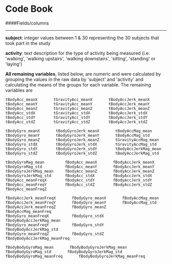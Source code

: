 Code Book
===========================

####Fields/columns
___________________
**subject**: integer values between 1 & 30 representing the 30 subjects that took part in the study

**activity**: text description for the type of activity being measured (i.e. 'walking', 'walking upstairs', 'walking downstairs', 'sitting', 'standing' or 'laying')

**All remaining variables**, listed below, are numeric and were calculated by grouping the values in the raw data by 'subject' and 'activity' and calculating the means of the groups for each variable. The remaining variables are

```
tBodyAcc_meanX       tGravityAcc_meanX       tBodyAccJerk_meanX
tBodyAcc_meanY       tGravityAcc_meanY       tBodyAccJerk_meanY
tBodyAcc_meanZ       tGravityAcc_meanZ       tBodyAccJerk_meanZ
tBodyAcc_stdX        tGravityAcc_stdX        tBodyAccJerk_stdX
tBodyAcc_stdY        tGravityAcc_stdY        tBodyAccJerk_stdY
tBodyAcc_stdZ        tGravityAcc_stdZ        tBodyAccJerk_stdZ
```
```
tBodyGyro_meanX       tBodyGyroJerk_meanX       tBodyAccMag_mean
tBodyGyro_meanY       tBodyGyroJerk_meanY       tBodyAccMag_std
tBodyGyro_meanZ       tBodyGyroJerk_meanZ       tGravityAccMag_mean
tBodyGyro_stdX        tBodyGyroJerk_stdX        tGravityAccMag_std
tBodyGyro_stdY        tBodyGyroJerk_stdY        tBodyAccJerkMag_mean
tBodyGyro_stdZ        tBodyGyroJerk_stdZ        tBodyAccJerkMag_std
```
```
tBodyGyroMag_mean         fBodyAcc_meanX       fBodyAccJerk_meanX
tBodyGyroMag_std          fBodyAcc_meanY       fBodyAccJerk_meanY
tBodyGyroJerkMag_mean     fBodyAcc_meanZ       fBodyAccJerk_meanZ
tBodyGyroJerkMag_std      fBodyAcc_stdX        fBodyAccJerk_stdX
fBodyAcc_meanFreqX        fBodyAcc_stdY        fBodyAccJerk_stdY
fBodyAcc_meanFreqY        fBodyAcc_stdZ        fBodyAccJerk_stdZ
fBodyAcc_meanFreqZ
```
```
fBodyAccJerk_meanFreqX       fBodyGyro_meanX       fBodyAccMag_mean
fBodyAccJerk_meanFreqY       fBodyGyro_meanY       fBodyAccMag_std
fBodyAccJerk_meanFreqZ       fBodyGyro_meanZ       fBodyAccMag_meanFreq
fBodyGyro_meanFreqX          fBodyGyro_stdX        fBodyBodyAccJerkMag_mean
fBodyGyro_meanFreqY          fBodyGyro_stdY        fBodyBodyAccJerkMag_std
fBodyGyro_meanFreqZ          fBodyGyro_stdZ        fBodyBodyAccJerkMag_meanFreq
```
```
fBodyBodyGyroMag_mean       fBodyBodyGyroJerkMag_mean
fBodyBodyGyroMag_std       fBodyBodyGyroJerkMag_std
fBodyBodyGyroMag_meanFreq       fBodyBodyGyroJerkMag_meanFreq
```



